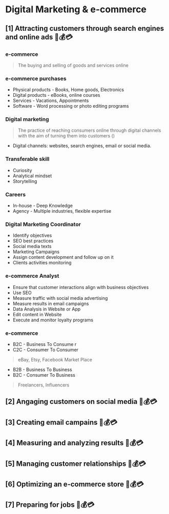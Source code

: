# Digital Marketing & e-commerce

## [1] Attracting customers through search engines and online ads 🤑​💰​💳​

### e-commerce

> The buying and selling of goods and services online

### e-commerce purchases

* Physical products - Books, Home goods, Electronics
* Digital products - eBooks, online courses
* Services - Vacations, Appointments
* Software - Word processing or photo editing programs

### Digital marketing

> The practice of reaching consumers online through digital channels
> with the aim of turning them into customers ()

* Digital channels: websites, search engines, email or social media.


### Transferable skill

* Curiosity
* Analytical mindset
* Storytelling


### Careers

* In-house - Deep Knowledge
* Agency - Multiple industries, flexible expertise


### Digital Marketing Coordinator

* Identify objectives
* SEO best practices
* Social media texts
* Marketing Campaigns 
* Assign content development and follow up on it
* Clients activities monitoring


### e-commerce Analyst

* Ensure that customer interactions align with business objectives
* Use SEO 
* Measure traffic with social media advertising
* Measure results in email campaigns
* Data Analysis in Website or App
* Edit content in Website
* Execute and monitor loyalty programs


### e-commerce

* B2C - Business To Consume r
* C2C - Consumer To Consumer
> eBay, Etsy, Facebook Market Place
* B2B - Business To Business
* B2C - Consumer To Business
> Freelancers, Influencers

## [2] Angaging customers on social media 🤑​💰​💳​
## [3] Creating email campains 🤑​💰​💳​
## [4] Measuring and analyzing results 🤑​💰​💳​
## [5] Managing customer relationships 🤑​💰​💳​
## [6] Optimizing an e-commerce store 🤑​💰​💳​
## [7] Preparing for jobs 🤑​💰​💳​